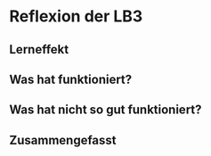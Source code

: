 # Reflexion der LB3

## Lerneffekt

## Was hat funktioniert?

## Was hat nicht so gut funktioniert?

## Zusammengefasst